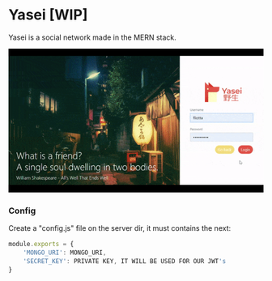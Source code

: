 # Yasei [WIP]

Yasei is a social network made in the MERN stack.

![alt text](display.gif)

### Config

Create a "config.js" file on the server dir, it must contains the next:

```js
module.exports = {
    'MONGO_URI': MONGO_URI,
    'SECRET_KEY': PRIVATE KEY, IT WILL BE USED FOR OUR JWT's
}
```
